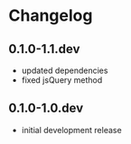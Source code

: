 # Changelog

## 0.1.0-1.1.dev

- updated dependencies
- fixed jsQuery method

## 0.1.0-1.0.dev

- initial development release
